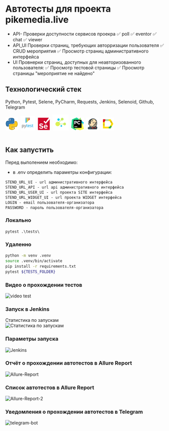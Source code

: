 # Автотесты для проекта pikemedia.live

* API- Проверки доступности сервисов проекра
✅ poll
✅ eventor
✅ chat
✅ viewer
* API_UI Проверки страниц, требующих авторризации пользователя
✅ CRUD мероприятия
✅ Просмотр страниц административного интерфейса
* UI Провнерки страниц, доступных для неавторизованного пользователя:
✅ Просмотр тестовой страницы
✅ Просмотр страницы "мероприятие не найдено"


## Технологический стек
Python, Pytest, Selene, PyCharm, Requests, Jenkins, Selenoid, Github, Telegram

<p  align="left">
<div>
  <img src="https://github.com/Yunaika/yunaika/blob/main/img/logos/python.webp" title="Python" alt="Python" width="40" height="40"/>&nbsp;
  <img src="https://github.com/Yunaika/yunaika/blob/main/img/logos/pytest.png" title="Pytest" alt="Pytest" width="45" height="45"/>&nbsp; 
  <img src="https://github.com/Yunaika/yunaika/blob/main/img/logos/selenium-original.svg" title="Selenium" alt="Selenium" width="40" height="40"/>&nbsp;  
  <img src="https://github.com/Yunaika/yunaika/blob/main/img/logos/selene.png" title="Selene" alt="Selene" width="50" height="50"/>&nbsp; 
  <img src="https://github.com/Yunaika/yunaika/blob/main/img/logos/pycharm.png" title="PyCharm" alt="PyCharm" width="40" height="40"/>&nbsp;    
  <img src="https://github.com/Yunaika/yunaika/blob/main/img/logos/jenkins.png" title="Jenkins" alt="Jenkins" width="40" height="40"/>&nbsp;
  <img src="https://github.com/Yunaika/yunaika/blob/main/img/logos/Allure.svg" title="Allure Report" alt="Allure Report" width="40" height="40"/>&nbsp; 
</div>
<br>

## Как запустить
Перед выполением необходимо:
* в .env определить параметры конфигурации:
```
STEND_URL_UI - url административного интерфейса
STEND_URL_API - url api административного интерфейса
STEND_URL_USER_UI - url проекта SITE интерфейса
STEND_URL_WIDGET_UI - url проекта WIDGET интерфейса
LOGIN - email пользователя-организатора
PASSWORD - пароль пользователя-организатора
```

### Локально
```
pytest .\tests\  
```

### Удаленно
```bash
python -m venv .venv
source .venv/bin/activate
pip install -r requirements.txt
pytest ${TESTS_FOLDER}
```

### Видео о прохождении тестов
<img src="resources/3d6656547ae60edd5250624899e28f1c.mp4" alt="video test" border="0" />

### Запуск в Jenkins
Статистика по запускам <br >
<img src="test_python_mashroom/resources/img-1.png" alt="Статистика по запускам" border="0">

### Параметры запуска <br >
<img src="resources/img-2.png" alt="Jenkins" border="0">

### Отчёт о прохождении автотестов в Allure Report
<img src="resources/img-3.png" alt="Allure-Report" border="0">

### Список автотестов в Allure Report
<img src="resources/img-4.png" alt="Allure-Report-2" border="0">

### Уведомления о прохождении автотестов в Telegram
<img src="resources/img-5.png" alt="telegram-bot" border="0">